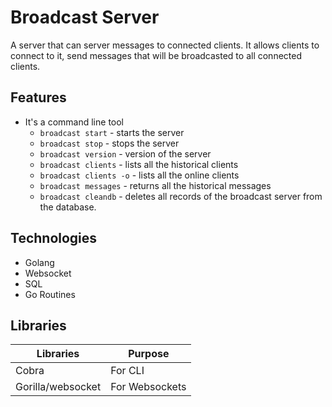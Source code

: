 # Broadcast Server
A server that can server messages to connected clients. It allows clients to connect to it, send messages that will be broadcasted to all connected clients.

## Features
- It's a command line tool
  - `broadcast start` - starts the server
  - `broadcast stop` - stops the server
  - `broadcast version` - version of the server
  - `broadcast clients` - lists all the historical clients
  - `broadcast clients -o` - lists all the online clients
  - `broadcast messages` - returns all the historical messages
  - `broadcast cleandb` - deletes all records of the broadcast server from the database.


## Technologies
- Golang
- Websocket
- SQL
- Go Routines

## Libraries
| Libraries         | Purpose         |
|-------------------|-----------------|
| Cobra             | For CLI         |
| Gorilla/websocket | For Websockets  |      


